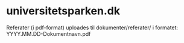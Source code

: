 # universitetsparken.dk

Referater (i pdf-format) uploades til dokumenter/referater/ i formatet:
YYYY.MM.DD-Dokumentnavn.pdf